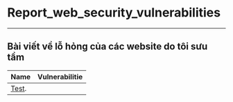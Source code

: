 # Report_web_security_vulnerabilities
------------------------------------------------------
## Bài viết về lỗ hỏng của các website do tôi sưu tầm


| Name  | Vulnerabilitie |
| ------------- |:-------------:|
| [Test](https://example.com).
